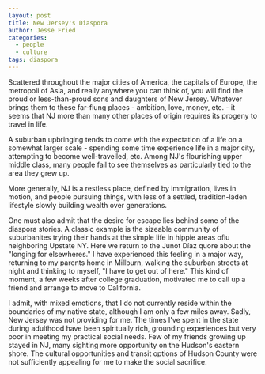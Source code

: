 ```yaml
---
layout: post
title: New Jersey's Diaspora
author: Jesse Fried
categories:
  - people
  - culture
tags: diaspora
---
```


Scattered throughout the major cities of America, the capitals of Europe, the metropoli of Asia, and really anywhere you can think of, you will find the proud or less-than-proud sons and daughters of New Jersey. Whatever brings them to these far-flung places - ambition, love, money, etc. - it seems that NJ more than many other places of origin requires its progeny to travel in life.

A suburban upbringing tends to come with the expectation of a life on a somewhat larger scale - spending some time experience life in a major city, attempting to become well-travelled, etc. Among NJ's flourishing upper middle class, many people fail to see themselves as particularly tied to the area they grew up.

More generally, NJ is a restless place, defined by immigration, lives in motion, and people pursuing things, with less of a settled, tradition-laden lifestyle slowly building wealth over generations. 

One must also admit that the desire for escape lies behind some of the diaspora stories. A classic example is the sizeable community of suburbanites trying their hands at the simple life in hippie areas oflu neighboring Upstate NY. Here we return to the Junot Díaz quore about the "longing for elsewheres." I have experienced this feeling in a major way, returning to my parents home in Millburn, walking the suburban streets at night and thinking to myself, "I have to get out of here." This kind of moment, a few weeks after college graduation, motivated me to call up a friend and arrange to move to California.

I admit, with mixed emotions, that I do not currently reside within the boundaries of my native state, although I am only a few miles away. Sadly, New Jersey was not providing for me. The times I've spent in the state during adulthood have been spiritually rich, grounding experiences but very poor in meeting my practical social needs. Few of my friends growing up stayed in NJ, many sighting more opportunity on the Hudson's eastern shore. The cultural opportunities and transit options of Hudson County were not sufficiently appealing for me to make the social sacrifice. 

